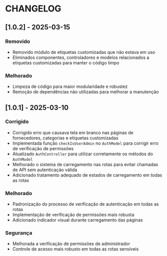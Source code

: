 
# CHANGELOG

## [1.0.2] - 2025-03-15

### Removido
- Removido módulo de etiquetas customizadas que não estava em uso
- Eliminados componentes, controladores e modelos relacionados a etiquetas customizadas para manter o código limpo

### Melhorado
- Limpeza de código para maior modularidade e robustez
- Remoção de dependências não utilizadas para melhorar a manutenção

## [1.0.1] - 2025-03-10

### Corrigido
- Corrigido erro que causava tela em branco nas páginas de fornecedores, categorias e etiquetas customizadas
- Implementada função `checkIsUserAdmin` no `AuthModel` para corrigir erro de verificação de permissões
- Atualizado `AuthController` para utilizar corretamente os métodos do `AuthModel`
- Melhorado o sistema de carregamento nas rotas para evitar chamadas de API sem autenticação válida
- Adicionado tratamento adequado de estados de carregamento em todas as rotas

### Melhorado
- Padronização do processo de verificação de autenticação em todas as rotas
- Implementação de verificação de permissões mais robusta
- Adicionado indicador visual durante carregamento das páginas

### Segurança
- Melhorada a verificação de permissões de administrador
- Controle de acesso mais robusto em todas as rotas sensíveis
